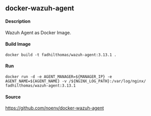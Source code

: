 ## docker-wazuh-agent

#### Description

Wazuh Agent as Docker Image.


#### Build Image

    docker build -t fadhilthomas/wazuh-agent:3.13.1 .


#### Run

    docker run -d -e AGENT_MANAGER=${MANAGER_IP} -e AGENT_NAME=${AGENT_NAME} -v /${NGINX_LOG_PATH}:/var/log/nginx/ fadhilthomas/wazuh-agent:3.13.1


#### Source

https://github.com/noenv/docker-wazuh-agent
